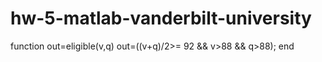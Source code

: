 # hw-5-matlab-vanderbilt-university
function out=eligible(v,q)
out=((v+q)/2>= 92 && v>88 && q>88);
end
